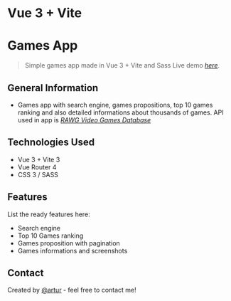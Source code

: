 # Vue 3 + Vite
# Games App
> Simple games app made in Vue 3 + Vite and Sass
> Live demo [_here_](https://artzartur.github.io/games-app).


## General Information
- Games app with search engine, games propositions, top 10 games ranking and also detailed informations about thousands of games.
API used in app is [_RAWG Video Games Database_](https://rawg.io/apidocs)

## Technologies Used
- Vue 3 + Vite 3
- Vue Router 4
- CSS 3 / SASS


## Features
List the ready features here:
- Search engine
- Top 10 Games ranking
- Games proposition with pagination
- Games informations and screenshots


## Contact
Created by [@artur](mailto:arturlesnik@gmail.com) - feel free to contact me!
